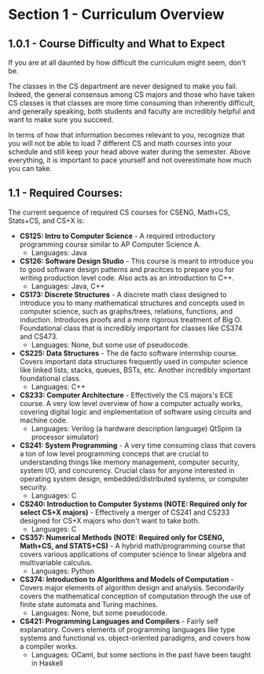 # Section 1 - Curriculum Overview

## 1.0.1 - Course Difficulty and What to Expect

If you are at all daunted by how difficult the curriculum might seem, don't be. 

The classes in the CS department are never designed to make you fail. Indeed, the general consensus among CS majors and those who have taken CS classes is that classes are more time consuming than inherently difficult, and generally speaking, both students and faculty are incredibly helpful and want to make sure you succeed.

In terms of how that information becomes relevant to you, recognize that you will not be able to load 7 different CS and math courses into your schedule and still keep your head above water during the semester. Above everything, it is important to pace yourself and not overestimate how much you can take.

## 1.1 - Required Courses:
The current sequence of required CS courses for CSENG, Math+CS, Stats+CS, and CS+X is:

* **CS125: Intro to Computer Science** - A required introductory programming course similar to AP Computer Science A. 
  * Languages: Java
* **CS126: Software Design Studio** - This course is meant to introduce you to good software design patterns and pracitces to prepare you for writing production level code. Also acts as an introduction to C++. 
  * Languages: Java, C++
* **CS173: Discrete Structures** -  A discrete math class designed to introduce you to many mathematical structures and concepts used in computer science, such as graphs/trees, relations, functions, and induction. Introduces proofs and a more rigorous treatment of Big O. Foundational class that is incredibly important for classes like CS374 and CS473.
  * Languages: None, but some use of pseudocode.
* **CS225: Data Structures** - The de facto software internship course. Covers important data structures frequently used in computer science like linked lists, stacks, queues, BSTs, etc. Another incredibly important foundational class.
  * Languages: C++
* **CS233: Computer Architecture** - Effectively the CS majors's ECE course. A very low level overview of how a computer actually works, covering digital logic and implementation of software using circuits and machine code.
  * Languages: Verilog (a hardware description language) QtSpim (a processor simulator)
* **CS241: System Programming** - A very time consuming class that covers a ton of low level programming conceps that are crucial to understanding things like memory management, computer security, system I/O, and concurency. Crucial class for anyone interested in operating system design, embedded/distributed systems, or computer security.
  * Languages: C
* **CS240: Introduction to Computer Systems (NOTE: Required only for select CS+X majors)** - Effectively a merger of CS241 and CS233 designed for CS+X majors who don't want to take both.
  * Languages: C
* **CS357: Numerical Methods (NOTE: Required only for CSENG, Math+CS, and STATS+CS)** - A hybrid math/programming course that covers various applications of computer science to linear algebra and multivariable calculus.
  * Languages: Python
* **CS374: Introduction to Algorithms and Models of Computation** - Covers major elements of algorithm design and analysis. Secondarily covers the mathematical conception of computation through the use of finite state automata and Turing machines.
  * Languages: None, but some pseudocode.
* **CS421: Programming Languages and Compilers** - Fairly self explanatory. Covers elements of programming languages like type systems and functional vs. object-oriented paradigms, and covers how a compiler works.
  * Languages: OCaml, but some sections in the past have been taught in Haskell
